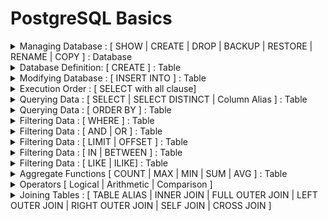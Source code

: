 # PostgreSQL Basics

<details>
  <summary> Managing Database : [ SHOW | CREATE | DROP | BACKUP | RESTORE | RENAME | COPY ] : Database </summary>
<br><br>  

| Command    | Description |  
| ----------- | ----------- |  
|**SHOW DATABASES;**   | To see the list of all the databases on the sql server.      |  
|**CREATE DATABASE database_name ;**  |  To create a new database.|  
|**DROP DATABASE database_name ;** | To drop the entire database |  
|**BACKUP DATABASE ;** |🤷 |  
|**RESTORE DATABASE ;** |🤷 |  
|**RENAME DATABASE ;** |🤷 |   
|**COPY DATABASE ;** |🤷 |   

<br>  

</details>

<details>
  <summary> Database Definition: [ CREATE ] : Table </summary>
<br><br>

| Command | Description |
| ----------- | ----------- |  
|**CREATE TABLE** table_name ( <br>  column_name_1 data_type (size) NULL/ NOT NULL , <br> column_name_2 data_type (size) NULL/ NOT NULL ,<br> column_name_3 data_type (size) NULL/ NOT NULL , <br>... ... ...<br>... ... ...<br>PRIMARY KEY(column_name/s) ,<br> CONSTRAINT fk_name FOREIGN KEY (Column_Name/s) REFERENCES referenced_table_name(referenced_column_Name/s) ON DELETE CASCADE ON UPDATE CASCADE , <br>... ... ...<br>... ... ...<br>); |  To Create a Table with Primary key and Foreign Keys.<br> <br>**For example:** <br>create table personal( <br>id int, <br>name varchar(50),<br>birth_date date, <br>phone varchar(12), <br>gender varchar(1));<br> <br><b><u>NOTE:</u> Each Table can have only one Primary Key which may consist of one or more than one Columns. But a table/relation may have multiple Foreign Key.In Case of, Foreign Key declaration, referenced Column have to be Primary Key in referenced table/relation.|  


#### Data Types:

There are three main data types:
- String
  - **char(size)** : fixed length string, column length can be 0 to 255
  - **varchar(size)** : variable length string, length can be 0 to 65535
  - **binary(size)** : fixed length string but only stores binary byte string, length 0 to 255, default 1
  - **varbinary(size)** : variable length string but only stores binary bytes string, length 0 to 65535, default 1
  - **tinytext** : holds a string with maximum length of 255 charachters
  - **text(size)** : holds a string with maximum length of 65535 bytes
  - **mediumtext** : holds a string with maximum length of 16,777,215 bytes
  - **longtext** : holds a string with maximum length of 4,294,967,295 characters
  - **tinyblob** : for BLOBS. max length : 255 bytes
  - **blob** : for BLOBS, max length : 65,535 bytes
  - **mediumblob** : for BLOBS, mex length : 16,777,215 bytes
  - **longblob** : for BLOBS, mex length : 4,294,967,295 bytes
  - **enum(values1, values2, ...)** : A string object that can have only one value, chosen from a list of possible values. We can list up to 65535 values in an enum list
  - **set(val1, val2, val3, ...)** : A string object that can have 0 or more values, chosen from a list of possible values.

- Numeric
  - **bit(size)** : bit value type. size 1 to 64. default size 1 
  - **tinyint(size)** : value range from -128 to  127. maximum size 255
  - **int(size)** : value ranges from 2147483648 to 2147483647. 
  - **integer(size)** : value ranges from 2147483648 to 2147483647
  - **smallint(size)** : A small integer. Signed range is from -32768 to 32767.
  - **mediumint(size)** : A medium integer. Signed range is from -8388608 to 8388607
  - **bigint(size)** : A large integer. Signed range is from -9223372036854775808 to 9223372036854775807. 
  - **bool** : Zero is considered as false, nonzero values are considered as true.
  - **boolean** : Zero is considered as false, nonzero values are considered as true.
  - **float(p)** : A floating point number. MySQL uses the p value to determine whether to use FLOAT or DOUBLE for the resulting data type. If p is from 0 to 24, the data type becomes FLOAT(). If p is from 25 to 53, the data type becomes DOUBLE()
  - **double(size,d)** : A normal-size floating point number. The total number of digits is specified in size. The number of digits after the decimal point is specified in the d parameter
  - **decimal(size,d)** : An exact fixed-point number. The total number of digits is specified in size. The number of digits after the decimal point is specified in the d parameter. The maximum number for size is 65, but default 10. The maximum number for d is 30, default 0.
  - **dec(size,d)** : Same as DECIMAL(size,d)
- Date and Time
  - **date** 'yyyy-mm-dd', allowed '1000-01-01' to '9999-12-31'
  - **datetime(fsp)** 'yyyy-mm-dd hh:mm:ss', allowed '1000-01-01 00:00:00' to '9999-12-31 23:59:59'
    - Adding DEFAULT and ON UPDATE in the column definition to get automatic initialization and updating to the current date and time
  - **timestamp(fsp)** 'yyyy-mm-dd hh:mm:ss', allowed '1970-01-01 00:00:01' UTC to '2038-01-09 03:14:07'
  - **time(fsp)** 'hh:mm:ss', allowed '-838:59:59' to '838:59:59'
  - **year** a year in four-digit format, allowed 1901 to 2155 and 0000

</details>

<details>
<summary> Modifying Database : [ INSERT INTO ] : Table </summary>
  
<br><br>
  
| Command    | Description |
| ----------- | ----------- |  
|<b>INSERT INTO table_name VALUES <br>(value1,value2,value3,... ...),<br>(value1,value2,value3,... ...), <br>(value1,value2,value3,... ...), <br>... ... ; <b>| TO add values for all the columns of the table.<br><br> No need to specify the column names in the SQL syntax. <br><br> But need to make sure the order of the values is in the same order as the columns in the table.|
|<b>INSERT INTO table_name <br>(column1, column2, column3,... ...) VALUES <br>(value1,value2,value3,... ...), <br>(value1,value2,value3,... ...) , <br>(value1,value2,value3,... ...),<br> ... ... ; <b>|To insert Data Only in Specified Columns.|
  <br>

  <br> 
</details>
<details>
  <summary>Execution Order : [ SELECT with all clause] </summary>

## Execution Order
PostgreSQL evaluates the select statements with all clause as follows:   
``FROM`` -> ``WHERE`` -> ``GROUP BY`` -> ``HAVING`` -> ``SELECT`` -> ``DISTINCT`` -> ``ORDER BY`` -> ``LIMIT``
</details>
<details>
  <summary>Querying Data : [ SELECT | SELECT DISTINCT | Column Alias ] : Table </summary>

## SELECT 
The **SELECT** statement has the following clauses:
  - Select distinct rows using **DISTINCT** operator.
  - Sort rows using **ORDER BY** clause.
  - Filter rows using **WHERE** clause.
  - Select a subset of rows from a table using **LIMIT or FETCH** clause.
  - Group rows into groups using **GROUP BY** clause.
  - Filter groups using **HAVING** clause.
  - Join with other tables using joins such as **INNER JOIN**, **LEFT JOIN**, **FULL OUTER JOIN**, **CROSS JOIN** clauses.
  - Perform set operations using **UNION**, **INTERSECT**, and **EXCEPT** 

In this section, we will focus on **SELECT** and **FROM** clause.

  | Command    | Description |
  | ----------- | ----------- |  
  | **SELECT** select_list <br> **FROM** table_name | General statement for basic query <br> <b>Note : <b> Where clause is optional| 
  | **SELECT** **DISTINCT** column1 <br>**FROM** table_name; | Removes duplicate rows from a result set |
  | **SELECT** **DISTINCT** column1, column2 <br>**FROM** table_name; | Removes duplicate rows from a result set. <br>It uses the combination of values in both column1 and column2 columns for evaluating the duplicate. |
  | **SELECT** column_name **AS** alias_name <br> **FROM** table_name <br><br> Or, <br><br> **SELECT** column_name alias_name <br> **FROM** table_name | The column_name is assigned an alias alias_name. <br>The **AS** keyword is optional so we can omit it like later command.<br>Both command will work as same |
  | **SELECT** expression **AS** alias_name <br>**FROM** table_name; | |

**Note:**  
- select list that can be a column or a list of columns in a table from which you want to retrieve data. If we specify a list of columns, we need to place a comma (,) between two columns to separate them. If we want to select data from all the columns of the table, we can use an asterisk (*) shorthand instead of specifying all the column names. The select list may also contain expressions or literal values.
- The FROM clause is optional. If we are not querying data from any table, we can omit the FROM clause in the SELECT statement.
- The **DISTINCT** keyword operates on column(s)
- If a column alias contains one or more spaces, we need to surround it with double quotes. ( ```column_name AS "alias name"```)

**Execution Order:**  
PostgreSQL evaluates the FROM clause before the SELECT clause in the SELECT statement: FROM -> SELECT

**Examples:**  
Find the first names of all customers from the customer table:
```PostgreSQL
SELECT first_name
FROM customer;
```
Retrieve first name, last name, and email of customers:
```PostgreSQL
SELECT first_name, last_name, email
FROM customer;
```
Retrieve data from all columns of the customer table:
```PostgreSQL
SELECT *
FROM customer;
```
To find distinct values of all columns in a table:
```PostgreSQL
SELECT DISTINCT *
FROM table_name;
```
Retrieve first name, last name of customers where the last need to be shown as surname:
```PostgreSQL
SELECT first_name, last_name AS surname
FROM customer;
```
Retrieve full_name of customers using first name, last name:
```PostgreSQL
SELECT first_name || ' ' || last_name AS full_name
FROM customer;
```
Or, 
```PostgreSQL
SELECT first_name || ' ' || last_name AS "full name"
FROM customer;
```
</details>

<details>
  <summary>Querying Data : [ ORDER BY ] : Table </summary>
    
  | Command | Description |
  | --- | --- |  
  | **SELECT** select_list <br>**FROM** table_name <br> **ORDER BY**  <br>sort_expression1 **ASC/DESC** , <br> sort_expression2 **ASC/DESC** | The ORDER BY clause allows to sort rows returned by a SELECT clause in ascending or descending order based on a sort expression | 
  | **ORDER BY** sort_expresssion [ASC or DESC] [NULLS FIRST or NULLS LAST] | In the database world, NULL is a marker that indicates the missing data or the data is unknown at the time of recording. When we sort rows that contain NULL, we can specify the order of NULL with other non-null values by using the NULLS FIRST or NULLS LAST option of the ORDER BY clause <br> <br> The **NULLS FIRST** option places NULL before other non-null values and the **NULL LAST** option places NULL after other non-null values. |

  **Execution Order:**  
  PostgreSQL evaluates the clauses in the SELECT statement in the following order: ``FROM``, ```SELECT```, and ```ORDER BY```  

  **Note:** 
  - Use **ASC** to sort in **ascending** order.
  - Use **DESC** to sort in **descending** order.
  - If we leave it blank, **ORDER BY** uses **ASC** by **default**.
  - By default, **ASC** use NULLS LAST
  - By default, **DESCSC** use NULLS FIRST

  **Example:**   
  Sort customers by their first names in ascending order:
  ```PostgreSQL
  SELECT first_name, last_name 
  FROM customer
  ORDER BY first_name ASC;
  ```
  OR, 
   ```PostgreSQL
  SELECT first_name, last_name 
  FROM customer
  ORDER BY first_name;
  ```
  
  ```PostgreSQL
  SELECT store_id, first_name, last_name 
  FROM customer
  ORDER BY store_id DESC, first_name ASC;
  ```
  Find store_id, first name and last name of all the customer ordered in descended value of store_id:
  ```PostgreSQL
  SELECT store_id, first_name, last_name 
  FROM customer
  ORDER BY store_id DESC;
  ```
  
  ```PostgreSQL
  SELECT num 
  FROM sort_demo 
  ORDER BY num NULLS FIRST;
  ```

  ```PostgreSQL
  SELECT num 
  FROM sort_demo 
  ORDER BY num DESC NULLS LAST;
  ```
</details>

<details>
  <summary>Filtering Data : [ WHERE ] : Table </summary>

  | Command | Description |
  | ----- | ----- | 
  | **SELECT** select_list <br> **FROM** table_name <br>**WHERE** condition; | In this syntax, we place the **WHERE** clause right after the FROM clause of the SELECT statement.<br>The **WHERE** clause uses the condition to filter the rows returned from the SELECT clause. <br>The condition is a boolean expression that evaluates to true, false, or unknown. <br>The query returns only rows that satisfy the condition in the WHERE clause.|

  **Execution Order**  
  PostgreSQL evaluates the WHERE clause after the FROM clause but before the SELECT and ORDER BY clause. i.e., from -> where -> select -> order by

  **Example**  
  To find customers with the first name is Jamie:
  ```PostgreSQL
  SELECT customer_id, first_name
  FROM customer
  WHERE first_name = 'Jamie';
  ```

  To find customers whose first name and last names are Jamie and rice:
  ```PostgreSQL
  SELECT customer_id, first_name, last_name
  FROM customer
  WHERE first_name = 'Jamie' AND last_name = 'rice';
  ```
  To find the customers with first names having any of the following Ann, Anne, and Annie:
  ```PostgreSQL
  SELECT customer_id, first_name, last_name
  FROM customer
  WHERE first_name IN ('Ann', 'Anne', 'Annie');
  ```
  Find customers whose first names start with Br and last names are not Motley:
  ```PostgreSQL
  SELECT customer_id, first_name, last_name
  FROM customer
  WHERE first_name like 'Br%'
      AND last_name <> 'Motley';
  ```
</details>

<details>
  <summary>Filtering Data : [ AND | OR ] : Table </summary>

AND operator – combine two boolean expressions and return true if both expressions evaluate to true. <br>
OR operator – combine two boolean expressions and return false if either expression evaluates to false.

In PostgreSQL, a boolean value can have one of three values: true, false, and null.

PostgreSQL uses ``true``, ``'t'``, ``'true'``, ``'y'``, ``'yes'``, ``'1'`` to represent true and ``false``, ``'f'``, ``'false'``, ``'n'``, ``'no'``, and ``'0'`` to represent false.

A boolean expression is an expression that evaluates to a boolean value.

For example, the expression 1=1 is a boolean expression that evaluates to true:
```PostgreSQL
SELECT 1 = 1 AS result;
```
**Explanation of AND operator:**  
The basic syntax of the AND operator:
```Postgresql
expression1 AND expression2
```
In this syntax, expression1 and expression2 are boolean expressions that evaluate to true, false, or null.

The AND operator returns true only if both expressions are true. It returns false if one of the expressions is false. Otherwise, it returns null.

The following table shows the results of the AND operator when combining true, false, and null.
| true | false | null | ANDed Result |
| --- | --- | --- | --- |
| true | false | null | true |
| false | false | false | false |
| null | false | null | null |

Find the films that have a length greater than 180 and a rental rate less than 1:
```Postgresql
SELECT title, length, rental_rate
FROM film
WHERE length > 180 AND rental_rate < 1;
```
**Explanation of OR Operator:**
The basic syntax of the OR operator:
```Postgresql
expression1 OR expression2
```
In this syntax, expression1 and expression2 are boolean expressions that evaluate to ``true``, ``false``, or ``null``.

The OR operator returns true only if any of the expressions is true. It returns false if both expressions are false. Otherwise, it returns null.

The following table shows the results of the AND operator when combining true, false, and null.
| true | false | null | ANDed Result |
| --- | --- | --- | --- |
| true | true | true | true |
| true | false | null | false |
| true | null | null | null |

Find the films that have a rental rate is 0.99 or 2.99
```PostgreSQL
SELECT title, rental_rate
FROM film
WHERE rental_rate = 0.99 OR rental_rate = 2.99;
```
</details>
<details>
  <summary>Filtering Data : [ LIMIT | OFFSET ] : Table </summary>  
  
  | Command | Description |
  | --- | --- |
  | **SELECT** select_list<br>**FROM** table_name <br> **ORDER BY** sort_expression <br> **LIMIT** row_count | The statement returns row_count rows generated by the query. <br> If the row_count is zero, the query returns an empty set. <br> If the row_count is NULL, the query returns the same result set as it does not have the LIMIT clause. |
  | **SELECT** select_list<br>**FROM** table_name <br> **ORDER BY** sort_expression <br> **LIMIT** row_count <br> **OFFSET** row_to_skip; | The statement first skips row_to_skip rows before returning row_count rows generated by the query. <br> If the row_to_skip is zero, the statement will work like it doesn’t have the OFFSET clause. <br> It’s important to note that PostgreSQL evaluates the OFFSET clause before the LIMIT clause. |  

  **Note**
  - PostgreSQL stores rows in a table in an unspecified order, therefore, when we use the LIMIT clause, we should always use the ORDER BY clause to control the row order.
  - If we don’t use the ORDER BY clause, we may get a result set with the rows in an unspecified order.

  **Examples**  
  The following statement uses the **LIMIT** clause to get the first five films sorted by film_id:
  ```PostgreSQL
  SELECT film_id, title, release_year 
  FROM film 
  ORDER BY film_id 
  LIMIT 5;
  ```
  To retrieve 4 films starting from the fourth one ordered by film_id, we can use both LIMIT and OFFSET clauses as follows:
  ```PostgreSQL
  SELECT film_id, title, release_year 
  FROM film 
  ORDER BY film_id 
  LIMIT 4
  OFFSET 3;
  ```
</details>

<details>
  <summary>Filtering Data : [ IN | BETWEEN ] : Table </summary>

### `IN Operator`
The ``IN`` operator allows to check whether a value matches any value in a list of values.

The basic syntax of the ``IN`` operator:

```PostgreSQL
value IN (value1,value2,...)
```
The ``IN`` operator returns ``true`` if the value is equal to any value in the list such as ``value1``, ``value2``, ...

Retrieve information about the film with id 1, 2, and 3:
```PostgreSQL
SELECT film_id, title
FROM film
WHERE film_id IN (1,2,3);
```
Find the actors who have the last name in the list 'Allen', 'Chase', and 'Davis':
```PostgreSQL
SELECT first_name, last_name
FROM actor
WHERE last_name IN ('Allen', 'Chase', 'Davis' )
ORDER BY last_name;
```
Find payments whose payment dates are in a list of dates: 2007-02-15 and 2007-02-16:
```PostgreSQL
SELECT payment_id, amount, DATE(payment_date)
FROM payment
WHERE payment_date::date IN ('2007-02-15', '2007-02-16');
```

### `BETWEEN Operator`
The `BETWEEN` operator allows to check if a value falls within a range of values.
| Command | Description |
| --- | --- | 
| value ``BETWEEN`` low ``AND`` high | If the ``value`` is greater than or equal to the ``low`` value and less than or equal to the ``high`` value, the ``BETWEEN`` operator returns true; <br> Otherwise, it returns false. <br> The syntax can be re-written as ``value`` >= low ``AND`` ``value`` <= high | 

**Note:**  
- When using BETWEEN operator with dates that also include timestamp information, we need to pay careful attention to using BETWEEN versus <=, >= comparison operators, due to the fact that a datetime starts at 0:00. Later on we will study more specific methods for datetime information types.
Retrieve payments with payment_id is between 17503 and 17505:
```PostgreSQL
SELECT payment_id, amount
FROM payment
WHERE payment_id BETWEEN 17503 AND 17505;
```
Find payments with payment_id is not the range between 17503 and 17505:
```PostgreSQL
SELECT payment_id, amount
FROM payment
WHERE payment_id NOT BETWEEN 17503 AND 17505;
```
Find payments whose payment dates are between 2007-02-15 and 2007-02-20 and amount more than 10:
```PostgreSQL
SELECT payment_id, amount, payment_date
FROM payment
WHERE payment_date BETWEEN '2007-02-15' AND '2007-02-20'
  AND amount > 10
ORDER BY payment_date;
```
</details>
<details>
  <summary>Filtering Data : [ LIKE | ILIKE] : Table </summary>

## LIKE Operator
The ``LIKE`` (and ``ILIKE``) operator allows us to perform pattern matching against string data with the use of wildcard characters:
- Percent % 
  - Matches any sequence of characters
- Underscore _
  - Matches any single character
**Syntax**  
```PostgresSQL
value LIKE pattern
value NOT LIKE pattern
value ILIKE pattern
VALUE NOT ILIKE pattern
```
**Note:**
- ``LIKE`` is case-sensitive
- ``ILIKE`` is case-insensitive  

**Some Pattern**
- "a%" = words ``start`` with a
- "%a" = words ``end`` with a
- "%test%"= words that have ``test`` in any position
- "_r%" = words that have "r" in the 2nd position from beginning
- "a_%" = words start with 'a' and it at least have 1 char after 'a'.
- "a_ _%" = words start with 'a' and it at least have 2 char after 'a'.
- "a%o"= Strings that start with "a" and ends with "o"
- [_ _ _] matches any string of exactly three characters.
- [_ _ _ %] matches any string of at least three characters.

Find customers whose first names contain the string ``er`` :
```PostgreSQL
SELECT first_name, last_name
FROM customer
WHERE first_name LIKE '%er%'
ORDER BY first_name;
```

### What if you want to match the character % or _ itself:
Then, The solution is use ESCAPE option.

For example, a column of table contains info like:  
The rents are now 10% higher than last month    


To match the % or _ itself, ESCAPE should be used.

(Read from o)

</details>
<details>
  <summary>Aggregate Functions [ COUNT | MAX | MIN | SUM | AVG ] : Table </summary>

  | Function | Command | Description |
  | --- | --- | --- |
  |**COUNT()** | **COUNT(column_name)** or **COUNT(*)** <br> <br>**SELECT** **COUNT**(column_name) <br> **FROM** table_name;| Returns the number of records returned by a select query.<br>**Note:** NULL values are not counted.|
  |**AVG()** | **SELECT** **AVG**(column_name) <br> **FROM** table_name ; | Return the average value for the given column.|
  |**MIN()** | **SELECT** **MIN**(column_name) <br> **FROM** table_name ;| Returns the minimum value from the records.|
  |**MAX()** | **SELECT** **MAX**(column_name) <br> **FROM** table_name ;| Returns the maximum value from the records.|
  |**SUM()** | **SELECT** **SUM**(column_name) <br> **FROM** table_name | Returns the total sum of the specified column |
</details>

<details>
  <summary> Operators [ Logical | Arithmetic | Comparison ] </summary>

### Logical Operators (AND, OR)

### Arithmetic Operators(+,-,*,/,%)

  | Command    | Description |
  | ----------- | ----------- |
  | + | Addition |
  | - | Subtraction |
  | * | Multiplication |
  | / | Division |
  | % | Modulo |
  
### Comparison Operators(=, >, <, >=, <=, <>)

  | Command    | Description |
  | ----------- | ----------- |
  | = | Equal |
  | > | Greater than |
  | < | Less than	|
  | >= | Greater than or equal	|
  | <= |	Less than or equal |  
  | <>|	Not equal.<br>**Note**: In some versions of SQL this operator may be written as !=	|

</details>

<details>
  <summary>Joining Tables : [ TABLE ALIAS | INNER JOIN | FULL OUTER JOIN | LEFT OUTER JOIN | RIGHT OUTER JOIN | SELF JOIN | CROSS JOIN ] </summary>

## Table Alias
A table alias is a feature in SQL that allows to assign a temporary name to a table during the execution of a query.
| Command | Description | 
| --- | --- | 
| table_name AS alias_name | It will renamed the name of the table "table_name" to "alias_name" |

**Note:**  
- The AS keyword is optional, meaning that we can omit it like this: ```table_name alias_name```

To retrieve five titles from the ``film`` table:
```PostgreSQL
SELECT f.title
FROM film AS f
ORDER BY f.title
LIMIT 5;
```
## Inner Join 

| Command | Description |
| --- | --- | 
| **SELECT** select_list <br>**FROM** TableA **INNER JOIN** TableB <br>**ON** TableA.column_name = TableB.column_name; | Inner join produces only the set of records that match in both TableA and TableB based on the column name. |

![inner_join](images/inner_join.png)  
**Note:**   
- To make the query shorter, we can use table aliases:
  ```PostgreSQL
  SELECT
    select_list
  FROM
    table1 t1 
      INNER JOIN table2 t2 ON t1.column_name = t2.column_name;
  ```
- If the columns for matching share the same name, we can use the USING syntax:
  ```PostgreSQL
  SELECT
    select_list
  FROM
    table1 t1 INNER JOIN table2 t2 USING(column_name);
  ```
**Example:**  
A customer walks in and is a huge fan of the actor "Nick Wahlberg" and wants to know which movies he is in. <br>
Get a list of all the movies "Nick Wahlberg" has been in.
```PostgreSQL
select
	title, first_name, last_name 
from 
	film_actor
		inner join actor on	actor.actor_id = film_actor.actor_id
		inner join film on film.film_id = film_actor.film_id
where
	first_name = 'Nick'
	and last_name = 'Wahlberg';
```
California sales tax laws have changed and we need to alert our customers to this through email. <br> 
What are the emails of the customers who live in California?
```PostgreSQL
select district, email
from customer inner join address
	on customer.address_id = address.address_id
where district = 'California';
```
## Full Outer Join

| Command | Description |
| --- | --- | 
| **SELECT** select_list <br>**FROM** TableA **FULL OUTER JOIN** TableB <br>**ON** TableA.column_name = TableB.column_name;  | Full outer join produces the set of all records in Table A and Table B,<br>with matching records from both sides where available.<br>If there is no match, the missing side will contain null. |
![full_outer_join](images/full_outer_join.png) 

To produce the set of records unique to Table A and Table B, we perform the same full outer join, then exclude the records we don't want from both sides via a where clause.
```PostgreSQL
SELECT * FROM TableA
FULL OUTER JOIN TableB
ON TableA.name = TableB.name
WHERE TableA.id IS null
OR TableB.id IS null
```
![unique](images/unique_join.png)  

```PostgreSQL
CREATE TABLE departments (
  department_id serial PRIMARY KEY,
  department_name VARCHAR (255) NOT NULL
);
CREATE TABLE employees (
  employee_id serial PRIMARY KEY,
  employee_name VARCHAR (255),
  department_id INTEGER
);
```
Based on this, find the department that does not have any employees:
```PostgreSQL
select
  department_id
from
  departments dept
    full outer join employees emp on dept.department_id = emp.department_id
where
  emp.employee_name is null
```

## Left Outer Join

| Command | Description |
| --- | --- | 
| **SELECT** select_list <br>**FROM** TableA **LEFT OUTER JOIN** TableB <br>**ON** TableA.column_name = TableB.column_name;  | Left outer join produces a complete set of records from Table A,<br> with the matching records (where available) in Table B.<br>If there is no match, the right side will contain null. |
![left_outer_join](images/left_outer_join.png)  

**Note:**
- If the columns for joining two tables have the same name, we can use the USING syntax:
  ```PostgreSQL
  SELECT
    select_list
  FROM
    table1
      LEFT JOIN table2 USING (column_name);
  ------------------------------------------------------------
  SELECT
  f.film_id,
  f.title,
  i.inventory_id
  FROM
    film f
      LEFT JOIN inventory i USING (film_id)
  ORDER BY
    i.inventory_id;
  ```

To produce the set of records only in Table A, but not in Table B, we perform the same left outer join, then exclude the records we don't want from the right side via a where clause.
```PostgreSQL
SELECT * FROM TableA
LEFT OUTER JOIN TableB
ON TableA.name = TableB.name
WHERE TableB.id IS null
```
![left_outer_left](images/left_outer_join2.png) 

Identify the films that are not present in the inventory:
```PostgreSQL
SELECT
  f.film_id,
  f.title,
  i.inventory_id
FROM
  film f
  LEFT JOIN inventory i USING (film_id)
WHERE
  i.film_id IS NULL
ORDER BY
  f.title;
```

## Self Join
A self-join is a regular join that joins a table to itself. In practice, we typically use a self-join to query hierarchical data or to compare rows within the same table.

Syntax:  
```PostgreSQL
SELECT
  select_list
FROM
  table_name t1
    INNER JOIN table_name t2 ON join_predicate;
-------------------------------------------------alternative
SELECT
  select_list
FROM
  table_name t1
    LEFT JOIN table_name t2 ON join_predicate;
```

Find all pairs of films that have the same length:
```PostgreSQL
select
  f1.title,
  f2.title,
  f1.length
from 
  film f1
    inner join film f2 on f1.length = f2.length and f1.film_id > f2.film_id
```

## Cross Join
A cross-join allows to join two tables by combining each row from the first table with every row from the second table, resulting in a complete combination of all rows.

**Note**
- A cross-join produces the cartesian product of rows in two tables.
- If table1 has ``n`` rows and table2 has ``m`` rows, the CROSS JOIN will return a result set that has ``nxm`` rows.

**Syntax:**  
```PostgreSQL
SELECT
  select_list
FROM
  table1
    CROSS JOIN table2;
--------------------alternative
SELECT
  select_list
FROM
  table1,table2;
```

The query ```SELECT * FROM T1 CROSS JOIN T2;``` will produce the following output:  
![cross_join](images/cross_join.jpeg)
</details>